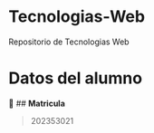 # Tecnologias-Web
Repositorio de Tecnologias Web
# **Datos del alumno**
:paperclip: ## **Matricula**
> 202353021
